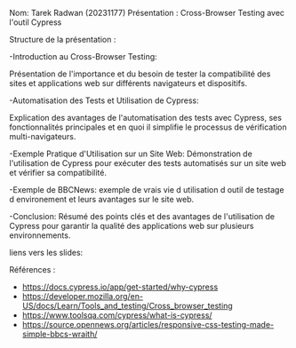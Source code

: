 
Nom: Tarek Radwan (20231177)
Présentation : Cross-Browser Testing avec l'outil Cypress

Structure de la présentation :

-Introduction au Cross-Browser Testing:

Présentation de l'importance et du besoin de tester la compatibilité des sites et applications web sur différents navigateurs et dispositifs.

-Automatisation des Tests et Utilisation de Cypress:

Explication des avantages de l'automatisation des tests avec Cypress, ses fonctionnalités principales et en quoi il simplifie le processus de vérification multi-navigateurs.

-Exemple Pratique d'Utilisation sur un Site Web:
Démonstration de l'utilisation de Cypress pour exécuter des tests automatisés sur un site web et vérifier sa compatibilité.

-Exemple de BBCNews:
exemple de vrais vie d utilisation d outil de testage d environement et leurs avantages sur le site web.

-Conclusion:
Résumé des points clés et des avantages de l'utilisation de Cypress pour garantir la qualité des applications web sur plusieurs environnements.

liens vers les slides:



Références :

- https://docs.cypress.io/app/get-started/why-cypress
- https://developer.mozilla.org/en-US/docs/Learn/Tools_and_testing/Cross_browser_testing
- https://www.toolsqa.com/cypress/what-is-cypress/
- https://source.opennews.org/articles/responsive-css-testing-made-simple-bbcs-wraith/
